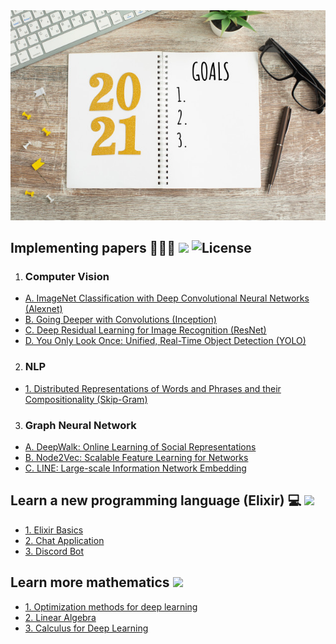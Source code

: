 <div align="center">
  <img src="year-goals-list-2021.jpg">
</div>

## Implementing papers 👨🏻‍💻 ![](https://img.shields.io/badge/progress-2%25-green.svg) ![License](https://img.shields.io/github/license/flursky/resolutions-2021.svg?color=blue&style=plastic)

1. ### Computer Vision
  - [A. ImageNet Classification with Deep Convolutional Neural Networks (Alexnet)](http://example.org/)
  - [B. Going Deeper with Convolutions (Inception)](http://example.org/)
  - [C. Deep Residual Learning for Image Recognition (ResNet)](http://example.org/)
  - [D. You Only Look Once: Unified, Real-Time Object Detection (YOLO)](http://example.org/)

2. ### NLP
  - [1. Distributed Representations of Words and Phrases
and their Compositionality (Skip-Gram)](http://example.org/)

3. ### Graph Neural Network
  - [A. DeepWalk: Online Learning of Social Representations]()
  - [B. Node2Vec: Scalable Feature Learning for Networks]()
  - [C. LINE: Large-scale Information Network Embedding]()

## Learn a new programming language (Elixir) 💻 ![](https://img.shields.io/badge/progress-0%25-red.svg)

- [1. Elixir Basics](http://example.org/)
- [2. Chat Application](http://example.org/)
- [3. Discord Bot](http://example.org/)

## Learn more mathematics ![](https://img.shields.io/badge/progress-0%25-blue.svg)

- [1. Optimization methods for deep learning](http://example.org/)
- [2. Linear Algebra](http://example.org/)
- [3. Calculus for Deep Learning](http://example.org/)
